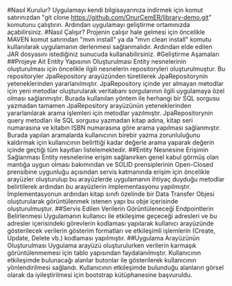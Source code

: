 #Nasıl Kurulur?
Uygulamayı kendi bilgisayarınıza indirmek için komut satırınızdan "git clone https://github.com/OnurCemER/library-demo.git" komutunu çalıştırın. Ardından uygulamayı geliştirme ortamınızda açabilirsiniz.
#Nasıl Çalışır?
Projenin çalışır hale gelmesi için öncelikle MAVEN komut satırından "mvn install" ya da "mvn clean install" komutu kullanılarak uygulamanın derlenmesi sağlanmalıdır. Ardından elde edilen JAR dosyasını istediğiniz sunucuda kullanabilirsiniz.
#Geliştirme Aşamaları
##Projeye Ait Entity Yapısının Oluşturulması
Entity nesnelerinin oluşturulması için öncelikle ilgili nesnelerin repositoryleri oluşturulmuştur. Bu repositoryler JpaRepository arayüzünden türetilerek JpaRepositorynin yeteneklerinden yararlanılmıştır. JpaRepository içinde yer almayan metodlar için yeni metodlar oluşturularak veritabanı sorgularının ilgili uygulamaya özel olması sağlanmıştır. Burada kullanılan yöntem ile herhangi bir SQL sorgusu yazmadan tamamen JpaRepository arayüzünün yeteneklerinden yararlanılarak arama işlemleri için metodlar yazılmıştır. JpaRepositorynin query metodları ile SQL sorgusu yazmadan kitap adına, kitap seri numarasına ve kitabın ISBN numarasına göre arama yapılması sağlanmıştır. Burada yapılan aramalarda kullanıcının birebir yazma zorunluluğunu kaldırmak için kullanıcının belirttiği kadar değerle arama yaparak değerin içinde geçtiği tüm kayıtları listelemektedir.
##Entity Nesnesine Erişimin Sağlanması
Entity nesnelerine erişim sağlanırken genel kabul görmüş olan mantığa uygun olması bakımından ve SOLID prensiplerinin Open-Closed prensibine uygunluğu açısından servis katmanında erişim için öncelikle arayüzler oluşturulup bu arayüzlerde uygulamanın ihtiyaç duyduğu metodlar belirtilerek ardından bu arayüzlerin implementasyonu yapılmıştır. İmplementasyonun ardından kitap sınıfı özelinde bir Data Transfer Objesi oluşturularak görüntülenmek istenen yapı bu obje içerisinde oluşturulmuştur.
##Servis Edilen Verilerin Görüntüleneceği Endpointlerin Belirlenmesi
Uygulamanın kullanıcı ile etkileşime geçeceği adresleri ve bu adresler içerisindeki görevlerin kodlaması yapılarak kullanıcı arayüzünde gösterilecek verilerin gösterim formatları ve etkileşimli işlemlerin (Create, Update, Delete vb.) kodlaması yapılmıştır.
##Uygulama Arayüzünün Oluşturulması
Uygulama arayüzü oluşturulurken verilerin karmaşık görüntülenmemesi için tablo yapısından faydalanılmıştır. Kullanıcının etkileşimde bulunacağı alanlar butonlar ile gösterilerek kullanıcının yönlendirilmesi sağlandı. Kullanıcının etkileşimde bulunduğu alanların görsel olarak da iyileştirilmesi için bootstrap kütüphanesine başvuruldu.
